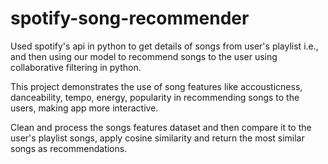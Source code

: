 # spotify-song-recommender
Used spotify's api in python to get details of songs from user's playlist i.e., and then using our model to recommend songs to the user using collaborative filtering in python.


This project demonstrates the use of song features like accousticness, danceability, tempo, energy, popularity in recommending songs to the users, making app more interactive.

Clean and process the songs features dataset and then compare it to the user's playlist songs, apply cosine similarity and return the most similar songs as recommendations.
